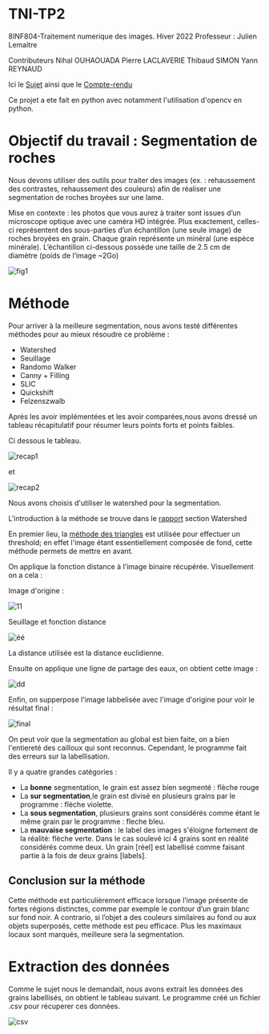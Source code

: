 # TNI-TP2 

8INF804-Traitement numerique des images.
Hiver 2022
Professeur : Julien Lemaitre

Contributeurs
Nihal OUHAOUADA 
Pierre LACLAVERIE 
Thibaud SIMON 
Yann REYNAUD 

Ici le [Sujet](TP2/Ress/pdf/Sujet%20-%20TP2.pdf) ainsi que le [Compte-rendu](TP2/Ress/pdf/Rapport.pdf)

Ce projet a ete fait en python avec notamment l'utilisation d'opencv en python.

# Objectif du travail : Segmentation de roches

Nous devons utiliser des outils pour traiter des images
(ex. : rehaussement des contrastes, rehaussement des couleurs) afin de réaliser une segmentation de roches broyées sur une lame.

Mise en contexte : les photos que vous aurez à traiter sont issues d’un microscope optique avec
une caméra HD intégrée. Plus exactement, celles-ci représentent des sous-parties d’un échantillon
(une seule image) de roches broyées en grain. Chaque grain représente un minéral (une espèce
minérale). L’échantillon ci-dessous possède une taille de 2.5 cm de diamètre (poids de
l’image ~2Go)

![fig1](TP2/Ress/Images/figure1.jpg)


# Méthode

Pour arriver à la meilleure segmentation, nous avons testé différentes méthodes pour au mieux résoudre ce problème :

- Watershed
- Seuillage
- Randomo Walker
- Canny + Filling
- SLIC
- Quickshift 
- Felzenszwalb

Après les avoir implémentées et les avoir comparées,nous avons dressé un tableau récapitulatif pour résumer leurs points forts et points faibles.

Ci dessous le tableau.

![recap1](TP2/Ress/Images/recap1.jpg)

et 

![recap2](TP2/Ress/Images/recap2.jpg)

Nous avons choisis d'utiliser le watershed pour la segmentation. 

L'introduction à la méthode se trouve dans le [rapport](TP2/Ress/pdf/Rapport.pdf) section Watershed

En premier lieu, la [méthode des triangles](https://www.researchgate.net/figure/The-triangle-algorithm-selects-the-threshold-intensity-as-the-value-where-the-distance_fig6_240695844) est utilisée pour effectuer un threshold; en effet l'image étant essentiellement composée de fond, cette méthode permets de mettre en avant. 

On applique la fonction distance à l'image binaire récupérée. Visuellement on a cela :

Image d'origine : 

![11](TP2/Images/Echantillion1Mod2_301.png)

Seuillage et fonction distance 

![éé](TP2/Ress/Images/dist.jpg)

La distance utilisée est la distance euclidienne.

Ensuite on applique une ligne de partage des eaux, on obtient cette image :

![dd](TP2/Ress/Images/watershed.jpg)

Enfin, on supperpose l'image labbelisée avec l'image d'origine pour voir le résultat final : 

![final](TP2/Ress/Images/final.jpg)

On peut voir que la segmentation au global est bien faite, on a bien l'entiereté des cailloux qui sont reconnus.
Cependant, le programme fait des erreurs sur la labellisation.


Il y a quatre grandes catégories : 
- La **bonne** segmentation, le grain est assez bien segmenté : flèche rouge
- La **sur segmentation**,le grain est divisé en plusieurs grains par le programme : flèche violette.
- La **sous segmentation**, plusieurs grains sont considérés comme étant le même grain par le programme : fleche bleu.
- La **mauvaise segmentation** : le label des images s'éloigne fortement de la réalité: flèche verte. Dans le cas soulevé ici 4 grains sont en réalité considérés comme deux. Un grain [réel] est labellisé comme faisant partie à la fois de deux grains [labels].

## Conclusion sur la méthode

Cette méthode est particulièrement efficace lorsque l’image présente de fortes régions distinctes, comme par exemple le contour d’un grain blanc sur fond noir. A contrario, si l’objet a des couleurs similaires au fond ou aux objets superposés, cette méthode est peu efficace. Plus les maximaux locaux sont marqués, meilleure sera la segmentation.  

# Extraction des données

Comme le sujet nous le demandait, nous avons extrait les données des grains labellisés, on obtient le tableau suivant. Le programme créé un fichier .csv pour récuperer ces données.

![csv](TP2/Ress/Images/extrqit.jpg)
